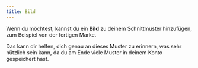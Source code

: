 ```yaml
---
title: Bild
---
```


Wenn du möchtest, kannst du ein **Bild** zu deinem Schnittmuster hinzufügen, zum Beispiel von der fertigen Marke.

Das kann dir helfen, dich genau an dieses Muster zu erinnern, was sehr nützlich sein kann, da du am Ende viele Muster in deinem Konto gespeichert hast.

